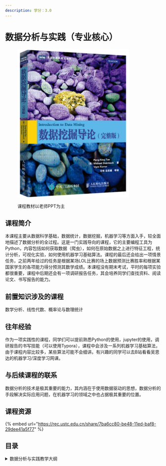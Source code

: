 ```yaml
---
description: 学分：3.0
---
```


# 数据分析与实践（专业核心）

<figure><img src="../../.gitbook/assets/DM.png" alt=""><figcaption><p>课程教材以老师PPT为主</p></figcaption></figure>

## 课程简介

本课程主要从数据科学基础，数据统计，数据挖掘，机器学习等方面入手，较全面地描述了数据分析的全过程。这是一门实践导向的课程，它的主要编程工具为Python，内容包括如何获取数据（爬虫），如何在原始数据之上进行特征工程，统计分析，可视化实验，如何使用机器学习基础算法。课程的最后还会给出一项情景任务，之前两年给过的任务是根据某场LOL比赛的场上数据预测比赛胜率和根据某国家学生的各项能力得分预测其数学成绩。本课程没有期末考试，平时的每项实验都很重要，课程中后期还会有一项调研报告任务，其会培养同学们查找资料、阅读论文、书写报告的能力。

## 前置知识涉及的课程

数学分析、线性代数、概率论与数理统计

## 往年经验

作为一项实践性的课程，同学们可以提前熟悉Python的使用，jupyter的使用，调研报告的书写技能（可以使用Typora），课程中会涉及一系列机器学习基础算法，由于课程内容比较多，某些算法可能不会细讲。有兴趣的同学可以去B站看看吴恩达的机器学习/深度学习网课。

## 与后续课程的联系

数据分析的技术是极其重要的能力，其内涵在于使用数据驱动的思想，数据分析的手段解决实际应用问题，在机器学习的领域之中也占据极其重要的位置。

## 课程资源

{% embed url="https://rec.ustc.edu.cn/share/7ba6cc80-be48-11ed-baf8-29dee41a5f77" %}

## 目录

<details>

<summary>数据分析与实践教学大纲</summary>

数据科学基础

数据分析入门

数据统计

数据挖掘基础







</details>

